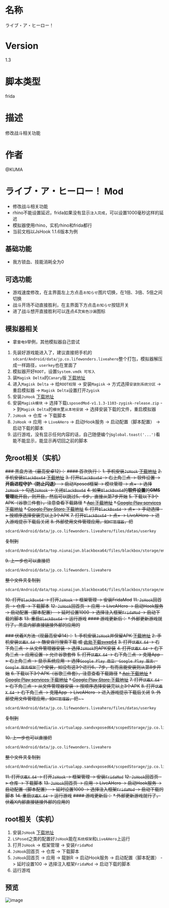 # 名称
ライブ・ア・ヒーロー！
# Version
1.3
# 脚本类型
frida
# 描述
修改战斗相关功能
# 作者
@KUMA

# ライブ・ア・ヒーロー！ Mod
* 修改战斗相关功能
* rhino不能设置延迟，frida如果没有显示`注入完成`，可以设置1000毫秒这样的延迟
* 模拟器使用rhino，实机rhino和frida都行
* 当前文档以JsHook 1.1.6版本为例

## 基础功能
* 我方锁血、技能消耗全为0

## 可选功能
* 游戏速度修改，在主界面左上方点击`お知らせ`图片切换，在1倍、3倍、5倍之间切换
* 战斗开场不动直接胜利，在主界面下方点击`お知らせ`按钮开关
* 进了战斗想开直接胜利可以连点4次`紫色沙漏`图标

## 模拟器相关
* 拿`雷电9`举例，其他模拟器自己尝试
1. 先装好游戏能进入了，建议直接把手机的`sdcard/Android/data/jp.co.lifewonders.liveahero`整个打包，模拟器解压成一样路径，`userkey`也在里面了
2. 模拟器开好`ROOT`，设置`System.vmdk 可写入`
3. 装`Magisk Delta`的`Canary`版 [下载地址](https://huskydg.github.io/magisk-files/)
4. 进入`Magisk Delta` -> 给`ROOT权限` -> 安装`Magisk` -> 方式选择`安装到系统分区` -> 重启模拟器 -> `Magisk Delta`设置打开`Zygisk`
5. 安装`JsHook` [下载地址](https://jshook.org/)
6. 安装`Magisk模块` -> 选择下载`LsposedMod-v1.1.3-1103-zygisk-release.zip` -> 到`Magisk Delta`的`模块`里`从本地安装` -> 选择安装下载的文件，重启模拟器
7. `JsHook` -> 仓库 -> 下载脚本
8. `JsHook` -> 应用 -> `LiveAHero` -> 启动Hook服务 -> 启动配置（脚本配置） -> 启动下载的脚本
9. 运行游戏，没有显示任何内容的话，自己随便编个js`global.toast('...')`看能不能显示，能显示再切回之前的脚本

## 免root相关（实机）
~~### 黑盒方法（最高安卓12）：~~
~~#### 首次执行：~~
~~1. 手机安装`JsHook` [下载地址](https://jshook.org/)~~
~~2. 手机安装`BlackBox64` [下载地址](https://github.com/FBlackBox/BlackBox/releases)~~
~~3. 打开`BlackBox64` -> 右上角三点 -> 软件设置 -> **开启进程守护（防止闪退）** -> 启动Xposed框架 -> 模块管理 -> 点+ -> 选择`JsHook` -> 勾选`JsHook` -> 关闭`BlackBox64`~~
~~4. 如果`BlackBox64`的**软件设置**的**GMS管理**能开启，则开启，然后可以跳过5、6步，直接从第7步开始~~
~~5. 下载以下3个APK（谷歌三件套），注意查看下载路径~~
~~* [Api 下载地址](https://github.com/xkeyC/x_google_installer/releases/tag/api28)~~
~~* [Google Play services 下载地址](https://github.com/xkeyC/x_google_installer/releases/tag/s212417037)~~
~~* [Google Play Store 下载地址](https://github.com/xkeyC/x_google_installer/releases/tag/st82601710)~~
~~6. 打开`BlackBox64` -> 点+ -> 手动选择 -> 按顺序选择安装完以上3个APK~~
~~7. 打开`BlackBox64` -> 点+ -> LiveAHero -> 进入游戏提示下载后关闭~~
~~8. 外部使用文件管理应用，如`MT管理器`，把~~
```
sdcard/Android/data/jp.co.lifewonders.liveahero/files/datas/userkey
```
~~复制到~~
```
sdcard/Android/data/top.niunaijun.blackboxa64/files/blackbox/storage/emulated/0/Android/data/jp.co.lifewonders.liveahero/files/datas/userkey
```
~~9. 上一步也可以直接把~~
```
sdcard/Android/data/jp.co.lifewonders.liveahero
```
~~整个文件夹复制到~~
```
sdcard/Android/data/top.niunaijun.blackboxa64/files/blackbox/storage/emulated/0/Android/data/jp.co.lifewonders.liveahero
```
~~10. 打开`BlackBox64` -> 打开`JsHook` -> 框架管理 -> 安装FridaMod~~
~~11. `JsHook`回首页 -> 仓库 -> 下载脚本~~
~~12. `JsHook`回首页 -> 应用 -> LiveAHero -> 启动Hook服务 -> 启动配置（脚本配置） -> 延时设置1000 -> 选择注入框架`FridaMod` -> 启动下载的脚本~~
~~13. 重启`BlackBox64` -> 运行游戏~~
~~#### 游戏更新后：~~
~~* 外部更新游戏就行了，黑盒内部直接链接外部的应用的~~

~~### 伏羲X方法（现最高安卓14）：~~
~~1. 手机安装`JsHook`并保留APK [下载地址](https://jshook.org/)~~
~~2. 手机安装`伏羲X 64` -> 酷安自行搜索下载 或 [此处下载svxp64](https://github.com/Katana-Official/SPatch-Update/releases)~~
~~3. 打开`伏羲X 64` -> 右下角三点 -> 从文件管理器安装 -> 选择`JsHook`的APK安装~~
~~4. 打开`伏羲X 64` -> 右下角三点 -> 应用设置 -> 允许谷歌套件~~
~~5. 打开`伏羲X 64` -> 右下角三点 -> 克隆App -> 右上角三点 -> 显示系统应用 -> 选择`Google Play 商店`、`Google Play 服务`、`Google 服务框架`三个安装，如没有这3个进行6、7步，有而且能安装则从第8步开始~~
~~6. 下载以下3个APK（谷歌三件套），注意查看下载路径~~
~~* [Api 下载地址](https://github.com/xkeyC/x_google_installer/releases/tag/api28)~~
~~* [Google Play services 下载地址](https://github.com/xkeyC/x_google_installer/releases/tag/s212417037)~~
~~* [Google Play Store 下载地址](https://github.com/xkeyC/x_google_installer/releases/tag/st82601710)~~
~~7. 打开`伏羲X 64` -> 右下角三点 -> 从文件管理器安装 -> 按顺序选择安装完以上3个APK~~
~~8. 打开`伏羲X 64` -> 右下角三点 -> 克隆App -> LiveAHero -> 进入游戏提示下载后关闭~~
~~9. 外部使用文件管理应用，如`MT管理器`，把~~~~
```
sdcard/Android/data/jp.co.lifewonders.liveahero/files/datas/userkey
```
~~复制到~~
```
sdcard/Android/media/io.virtualapp.sandvxposed64/scopedStorage/jp.co.lifewonders.liveahero/Android/data/jp.co.lifewonders.liveahero/files/datas/userkey
```
~~10. 上一步也可以直接把~~
```
sdcard/Android/data/jp.co.lifewonders.liveahero
```
~~整个文件夹复制到~~
```
sdcard/Android/media/io.virtualapp.sandvxposed64/scopedStorage/jp.co.lifewonders.liveahero/Android/data/jp.co.lifewonders.liveahero
```
~~11. 打开`伏羲X 64` -> 打开`JsHook` -> 框架管理 -> 安装`FridaMod`~~
~~12. `JsHook`回首页 -> 仓库 -> 下载脚本~~
~~13. `JsHook`回首页 -> 应用 -> LiveAHero -> 启动Hook服务 -> 启动配置（脚本配置） -> 延时设置1000 -> 选择注入框架`FridaMod` -> 启动下载的脚本~~
~~14. 重启`伏羲X 64` -> 运行游戏~~
~~#### 游戏更新后：~~
~~* 外部更新游戏就行了，伏羲X内部直接链接外部的应用的~~

## root相关（实机）
1. 安装`JsHook` [下载地址](https://jshook.org/)
2. `LSPosed`之类的配置好`JsHook`能在`系统框架`和`LiveAHero`上运行
3. 打开`JsHook` -> 框架管理 -> 安装`FridaMod`
4. `JsHook`回首页 -> 仓库 -> 下载脚本
5. `JsHook`回首页 -> 应用 -> 龍脈R -> 启动Hook服务 -> 启动配置（脚本配置） -> 延时设置100 -> 选择注入框架`FridaMod` -> 启动下载的脚本
6. 运行游戏

## 预览
![image](https://i.imgur.com/eiX2Jp0.jpg)
